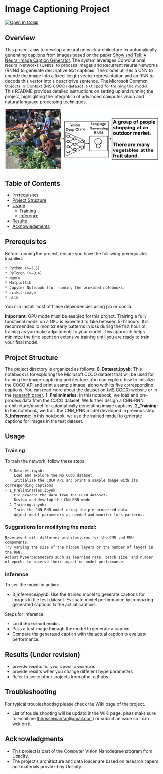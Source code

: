 # Image Captioning Project
<a target="_blank" href="https://colab.research.google.com/github/hhosseinian/ImageCaptioning">
  <img src="https://colab.research.google.com/assets/colab-badge.svg" alt="Open In Colab"/>
</a>

## Overview
This project aims to develop a neural network architecture for automatically generating captions from images based on the paper [Show and Tell: A Neural Image Caption Generator](https://arxiv.org/pdf/1411.4555.pdf). The system leverages Convolutional Neural Networks (CNNs) to process images and Recurrent Neural Networks (RNNs) to generate descriptive text captions. The model utilizes a CNN to encode the image into a fixed-length vector representation and an RNN to decode this vector into a descriptive sentence. The Microsoft Common Objects in Context ([MS COCO](http://cocodataset.org/#home)) dataset is utilized for training the model. This README provides detailed instructions on setting up and running the project, highlighting the integration of advanced computer vision and natural language processing techniques.

![Neural Image Caption, or NIC model](Images/Image_Captioning_Arch.png)


## Table of Contents
- [Prerequisites](#prerequisites)
- [Project Structure](#project-structure)
- [Usage](#usage)
  - [Training](#training)
  - [Inference](#inference)
- [Results](#results)
- [Acknowledgments](#acknowledgments)

## Prerequisites
Before running the project, ensure you have the following prerequisites installed:

    * Python (>=3.6)
    * PyTorch (>=0.4)
    * NumPy
    * Matplotlib
    * Jupyter Notebook (for running the provided notebooks)
    * scikit-image
    * nltk

You can install most of these dependencies using pip or conda.

**Important**: GPU mode must be enabled for this project. Training a fully functional model on a GPU is expected to take between 5-12 hours. It is recommended to monitor early patterns in loss during the first hour of training as you make adjustments to your model. This approach helps minimize the time spent on extensive training until you are ready to train your final model.


## Project Structure
The project directory is organized as follows:
**0_Dataset.ipynb**: This notebook is for exploring the Microsoft COCO dataset that will be used for training the image-capturing architecture. You can explore how to Initialize the COCO API and print a sample image, along with its five corresponding captions. You can read more about the dataset on ([MS COCO](http://cocodataset.org/#home)) website or in the [research paper](https://arxiv.org/pdf/1405.0312).
**1_Preliminaries**: In this notebook, we load and pre-process data from the COCO dataset. We further design a CNN-RNN architecture/model for automatically generating image captions. 
**2_Training**: In this notebook, we train the CNN_RNN model developed in previous step. 
**3_Inference**: In this notebook, we use the trained model to generate captions for images in the test dataset.

## Usage
### Training

To train the network, follow these steps:

    - 0_Dataset.ipynb:
        Load and explore the MS COCO dataset.
        Initialize the COCO API and print a sample image with its corresponding captions.
    - 1_Preliminaries.ipynb:
        Pre-process the data from the COCO dataset.
        Design and develop the CNN-RNN model.
    - 2_Training.ipynb:
        Train the CNN-RNN model using the pre-processed data.
        Adjust model parameters as needed and monitor loss patterns.

### Suggestions for modifying the model:

    Experiment with different architectures for the CNN and RNN components.
    Try varying the size of the hidden layers or the number of layers in the RNN.
    Adjust hyperparameters such as learning rate, batch size, and number of epochs to observe their impact on model performance.

### Inference

To see the model in action:
- 3_Inference.ipynb:
  Use the trained model to generate captions for images in the test dataset.
  Evaluate model performance by comparing generated captions to the actual captions.

Steps for inference:
- Load the trained model.
- Pass a test image through the model to generate a caption.
- Compare the generated caption with the actual caption to evaluate performance.



## Results (Under revision)
- provide results for your specific example.
- provide results when you change different hyperparameters
- Refer to some other projects from other githubs


## Troubleshooting
For typical troubleshooting please check the Wiki page of the project.
- List of touble shooting will be updatd in the WiKi page. pleas make sure to email me (hhosseinianfar@gmail.com) or submit an issue so I can wok on it. 

## Acknowledgments
- This project is part of the [Computer Vision Nanodegree](https://www.udacity.com/course/computer-vision-nanodegree--nd891) program from Udacity.
- The project's architecture and data loader are based on research papers and materials provided by Udacity.

